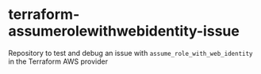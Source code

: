 # terraform-assumerolewithwebidentity-issue
Repository to test and debug an issue with `assume_role_with_web_identity` in the Terraform AWS provider
